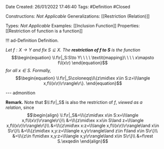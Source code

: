 <br />
<br />

Date Created: 26/01/2022 17:46:40
Tags: #Definition #Closed 

Constructions: _Not Applicable_
Generalizations: [[Restriction (Relation)]]

Types: _Not Applicable_
Examples: [[Inclusion Function]]
Properties: [[Restriction of function is a function]]

!!! ad-Definition Definition.

_Let $f:X\to Y$ and fix $S\subseteq X$. The **restriction of $f$ to $S$** is the function_
$$\begin{equation}
    \l.f\r|_S:S\to Y\ \ \ \ \textit{mapping}\ \ \ \ x\mapsto f\l(x\r)
\end{equation}$$
_for all $x\in S$. Formally,_
$$\begin{equation}
    \l.f\r|_S\coloneqq\l\{z\mid\ex x\in S:z=\l\langle x,f\l(x\r)\r\rangle\r\}.
\end{equation}$$

--- admonition

**Remark.** Note that $\l.f\r|_S$ is also the restriction of $f$, _viewed as a relation_, since
$$\begin{align}
    \l.f\r|_S&=\l\{z\mid\ex x\in S:x=\l\langle x,f\l(x\r)\r\rangle\r\}\\
    &=\l\{z\mid\ex x:x\in S\land z=\l\langle x,f\l(x\r)\r\rangle\r\}\\
    &=\l\{z\mid\ex x:z=\l\langle x,f\l(x\r)\r\rangle\land x\in S\r\}\\
    &=\l\{z\mid\ex x,y:z=\l\langle x,y\r\rangle\land z\in f\land x\in S\r\}\\
    &=\l\{z\in f\mid\ex x,y:z=\l\langle x,y\r\rangle\land x\in S\r\}\\
    &=f\rest S.\exqedin
\end{align}$$
